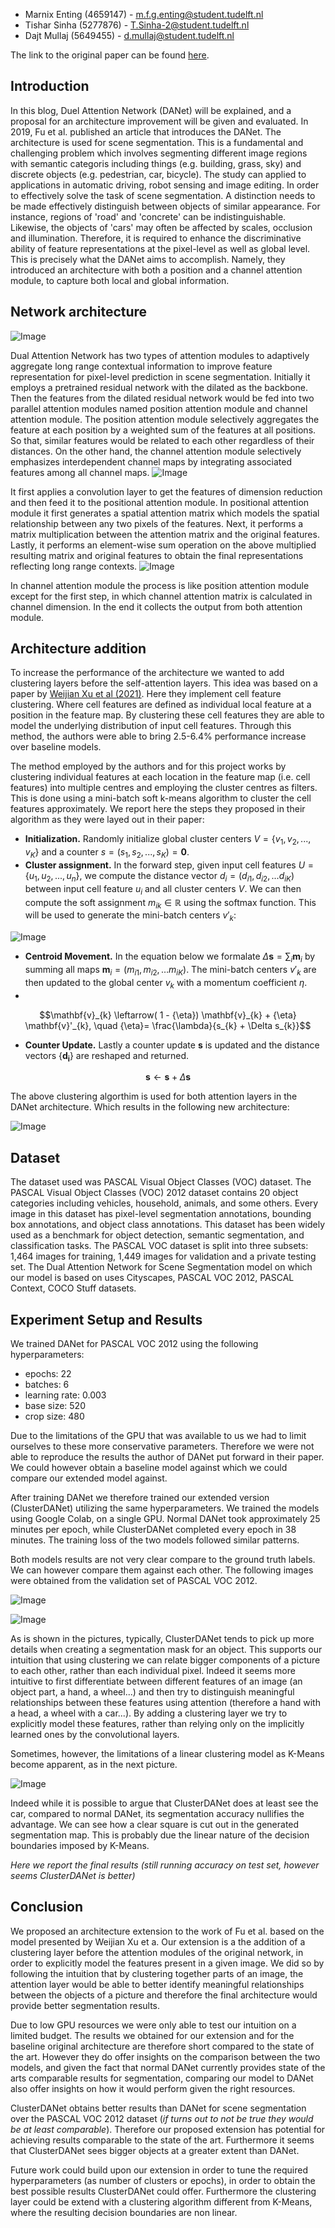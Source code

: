 * Marnix Enting (4659147) - <m.f.g.enting@student.tudelft.nl>
* Tishar Sinha (5277876) - <T.Sinha-2@student.tudelft.nl>
* Dajt Mullaj (5649455) - <d.mullaj@student.tudelft.nl>

The link to the original paper can be found <a href="https://arxiv.org/pdf/1809.02983.pdf" title="Link to the paper" >here</a>.

## Introduction
In this blog, Duel Attention Network (DANet) will be explained, and a proposal for an architecture improvement will be given and evaluated. In 2019, Fu et al. published an article that introduces the DANet. The architecture is used for scene segmentation. This is a fundamental and challenging problem which involves segmenting different image regions with semantic categoris including things (e.g. building, grass, sky) and discrete objects (e.g. pedestrian, car, bicycle). The study can applied to applications in automatic driving, robot sensing and image editing. In order to effectively solve the task of scene segmentation. A distinction needs to be made effectively distinguish between objects of similar appearance. For instance, regions of 'road' and 'concrete' can be indistinguishable. Likewise, the objects of 'cars' may often be affected by scales, occlusion and illumination. Therefore, it is required to enhance the discriminative ability of feature representations at the pixel-level as well as  global level. This is precisely what the DANet aims to accomplish. Namely, they introduced an architecture with both a position and a channel attention module, to capture both local and global information.


## Network architecture
 ![Image](cv-architecture.png)
<!-- <p align="center">
<img src= cv-architecture.png/ width=70% height=70%>
</p> -->
Dual Attention Network has two types of attention modules to adaptively aggregate long range contextual information to improve feature representation for pixel-level prediction in scene segmentation.  Initially it employs a pretrained residual network with the dilated as the backbone. Then the features from the dilated residual network would be fed into two parallel attention modules named position attention module and channel attention module. The position attention module selectively aggregates the feature at each position by a weighted sum of the features at all positions. So that, similar features would be related to each other regardless of their distances. On the other hand, the channel attention module selectively emphasizes interdependent channel maps by integrating associated features among all channel maps.
 ![Image](position.png)
<!-- <p align="center">
<img src= position.png/ width=50% height=50%>
</p> -->
It first applies a convolution layer to get the features of dimension reduction and then feed it to the positional attention module. In positional attention module it first generates a spatial attention matrix which models the spatial relationship between any two pixels of the features. Next, it performs a matrix multiplication between the attention matrix and the original features. Lastly, it performs an element-wise sum operation on the above multiplied resulting matrix and original features to obtain the final representations reflecting long range contexts.
 ![Image](chann.png)
<!-- <p align="center">
<img src= chann.png/ width=50% height=50%>
</p> -->
In channel attention module the process is like position attention module except for the first step, in which channel attention matrix is calculated in channel dimension. In the end it collects the output from both attention module.


## Architecture addition
To increase the performance of the architecture we wanted to add clustering layers before the 
self-attention layers. This idea was based on a paper by <a href="https://openreview.net/pdf?id=vujTf_I8Kmc" title="Link to the paper clustering" >Weijian Xu et al (2021)</a>. Here they implement cell feature clustering. Where cell features are defined as individual local feature at a position in the feature map. By clustering these cell features they are able to model the underlying distribution of input cell features. Through this method, the authors were able to bring 2.5-6.4% performance increase over baseline models. 

The method employed by the authors and for this project works by clustering individual features at each location in the feature map (i.e. cell features) into multiple centres and employing the cluster centres as filters. This is done using a mini-batch soft k-means algorithm to cluster the cell features approximately. We report here the steps they proposed in their algorithm as they were layed out in their paper:

-	**Initialization.** Randomly initialize global cluster centers $V = \{v_1, v_2, ..., v_K\}$ and a counter $s = (s_1, s_2, ..., s_K) = \textbf{0}$.
-	**Cluster assignment.** In the forward step, given input cell features $U = \{u_1, u_2, ..., u_n\}$, we compute the distance vector $d_i = (d_{i1}, d_{i2}, ...d_{iK})$ between input cell feature $u_i$ and all cluster centers $V$. We can then compute the soft assignment $m_{i k} \in \mathbb{R}$ using the softmax function. This will be used to generate the mini-batch centers $v'_k$:
<!-- 
$$
d_{ik}= \left \| \mathbf{u}_{i} - \mathbf{v}_{k} \right\|_{2}^{2}, \quad m_{ik}=\frac{e^{-\beta d_{ik}}}{\sum_{j} e^{-\beta d_{ij}}}, \quad \mathbf{v}_{k}^{\prime}=\frac{\sum_{i} m_{ik} \mathbf{u}_{i}}{\sum_{i} m_{ik}}
$$ -->

 ![Image](d_ik.png)
<!-- <p align="right">
<img src= d_ik.png/ width=50% height=30%>
</p> -->



- **Centroid Movement.** In the equation below we formalate $\Delta \mathbf{s}=\sum_{i} \mathbf{m}_{i}$ by summing all maps $\mathbf{m}_{i}=\left(m_{i 1}, m_{i 2}, \ldots m_{i K}\right)$. The mini-batch centers $v'_k$ are then updated to the global center $v_k$ with a momentum coefficient $\eta$.
- 
$$\mathbf{v}_{k} \leftarrow( 1 - {\eta}) \mathbf{v}_{k} + {\eta} \mathbf{v}'_{k}, \quad {\eta}= \frac{\lambda}{s_{k} + \Delta s_{k}}$$

- **Counter Update.** Lastly a counter update $\mathbf{s}$ is updated and the distance vectors {$\mathbf{d_i}$} are reshaped and returned.

$$\mathbf{s} \leftarrow \mathbf{s} + \Delta \mathbf{s}$$

The above clustering algorthim is used for both attention layers in the DANet architecture. Which results in the following new architecture:

![Image](improved-architecture.png)
<!-- <p align="center">
<img src= improved-architecture.png/ width=70% height=70%>
</p> -->


## Dataset
The dataset used was PASCAL Visual Object Classes (VOC) dataset.  The PASCAL Visual Object Classes (VOC) 2012 dataset contains 20 object categories including vehicles, household, animals, and some others. Every image in this dataset has pixel-level segmentation annotations, bounding box annotations, and object class annotations. This dataset has been widely used as a benchmark for object detection, semantic segmentation, and classification tasks. The PASCAL VOC dataset is split into three subsets: 1,464 images for training, 1,449 images for validation and a private testing set. The Dual Attention Network for Scene Segmentation model on which our model is based on uses Cityscapes, PASCAL VOC 2012, PASCAL Context, COCO Stuff datasets.

## Experiment Setup and Results
We trained DANet for PASCAL VOC 2012 using the following hyperparameters:
- epochs: 22
- batches: 6
- learning rate: 0.003
- base size: 520
- crop size: 480

Due to the limitations of the GPU that was available to us we had to limit ourselves to these more conservative parameters. Therefore we were not able to reproduce the results the author of DANet put forward in their paper. We could however obtain a baseline model against which we could compare our extended model against. 

After training DANet we therefore trained our extended version (ClusterDANet) utilizing the same hyperparameters. We trained the models using Google Colab, on a single GPU. Normal DANet took approximately 25 minutes per epoch, while ClusterDANet completed every epoch in 38 minutes. The training loss of the two models followed similar patterns. 

Both models results are not very clear compare to the ground truth labels. We can however compare them against each other. The following images were obtained from the validation set of PASCAL VOC 2012.

 ![Image](people.png)
<!-- <p align="center">
<img src= people.png/ width=70% height=70%>
</p> -->

 ![Image](cat.png)
<!-- <p align="center">
<img src= cat.png/ width=70% height=70%>
</p> -->

As is shown in the pictures, typically, ClusterDANet tends to pick up more details when creating a segmentation mask for an object. This supports our intuition that using clustering we can relate bigger components of a picture to each other, rather than each individual pixel. Indeed it seems more intuitive to first differentiate between different features of an image (an object part, a hand, a wheel...) and then try to distinguish meaningful relationships between these features using attention (therefore a hand with a head, a wheel with a car...). By adding a clustering layer we try to explicitly model these features, rather than relying only on the implicitly learned ones by the convolutional layers. 

Sometimes, however, the limitations of a linear clustering model as K-Means become apparent, as in the next picture.

 ![Image](car.png)
<!-- <p align="center">
<img src= car.png/ width=70% height=70%>
</p> -->

Indeed while it is possible to argue that ClusterDANet does at least see the car, compared to normal DANet, its segmentation accuracy nullifies the advantage. We can see how a clear square is cut out in the generated segmentation map. This is probably due the linear nature of the decision boundaries imposed by K-Means.

_Here we report the final results (still running accuracy on test set, however seems ClusterDANet is better)_

## Conclusion
We proposed an architecture extension to the work of Fu et al. based on the model presented by Weijian Xu et a. Our extension is a the addition of a clustering layer before the attention modules of the original network, in order to explicitly model the features present in a given image. We did so by following the intuition that by clustering together parts of an image, the attention layer would be able to better identify meaningful relationships between the objects of a picture and therefore the final architecture would provide better segmentation results. 

Due to low GPU resources we were only able to test our intuition on a limited budget. The results we obtained for our extension and for the baseline original architecture are therefore short compared to the state of the art. However they do offer insights on the comparison between the two models, and given the fact that normal DANet currently provides state of the arts comparable results for segmentation, comparing our model to DANet also offer insights on how it would perform given the right resources. 

ClusterDANet obtains better results than DANet for scene segmentation over the PASCAL VOC 2012 dataset (_if turns out to not be true they would be at least comparable_). Therefore our proposed extension has potential for achieving results comparable to the state of the art. Furthermore it seems that ClusterDANet sees bigger objects at a greater extent than DANet.

Future work could build upon our extension in order to tune the required hyperparameters (as number of clusters or epochs), in order to obtain the best possible results ClusterDANet could offer. Furthermore the clustering layer could be extend with a clustering algorithm different from K-Means, where the resulting decision boundaries are non linear.


